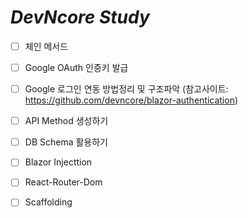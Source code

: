# _DevNcore Study_

- [ ] 체인 메서드
- [ ] Google OAuth 인증키 발급
- [ ] Google 로그인 연동 방법정리 및 구조파악 (참고사이트: https://github.com/devncore/blazor-authentication) 
- [ ] API Method 생성하기 
- [ ] DB Schema 활용하기
- [ ] Blazor Injecttion 
- [ ] React-Router-Dom
- [ ] Scaffolding


